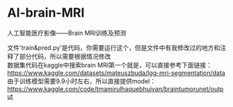 # AI-brain-MRI
人工智能医疗影像——Brain MRI训练及预测                 

文件'train&pred.py'是代码，你需要运行这个，但是文件中有我修改过的地方和注释了部分代码，所以需要根据情况修改                    
数据集代码在kaggle中搜索brain MRI第一个就是，可以直接参考下面链接：                           
https://www.kaggle.com/datasets/mateuszbuda/lgg-mri-segmentation/data    
由于训练模型需要9.9小时左右，所以直接提供model：                                   
https://www.kaggle.com/code/tmamirulhaquebhuiyan/braintumorunet/output

